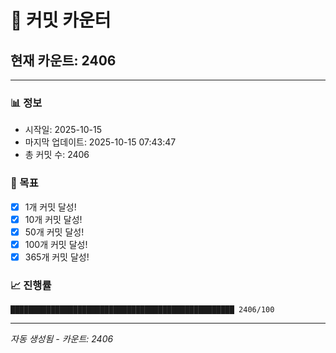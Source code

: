 # 🔢 커밋 카운터

## 현재 카운트: 2406

---

### 📊 정보
- 시작일: 2025-10-15
- 마지막 업데이트: 2025-10-15 07:43:47
- 총 커밋 수: 2406

### 🎯 목표
- [x] 1개 커밋 달성!
- [x] 10개 커밋 달성!
- [x] 50개 커밋 달성!
- [x] 100개 커밋 달성!
- [x] 365개 커밋 달성!

### 📈 진행률
```
██████████████████████████████████████████████████ 2406/100
```

---
*자동 생성됨 - 카운트: 2406*
